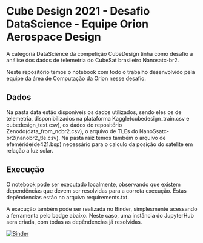 # Cube Design 2021 - Desafio DataScience - Equipe Orion Aerospace Design

A categoria DataScience da competição CubeDesign tinha como desafio a análise dos dados de telemetria do CubeSat brasileiro Nanosatc-br2.

Neste repositório temos o notebook com todo o trabalho desenvolvido pela equipe da área de Computação da Orion nesse desafio.

## Dados

Na pasta data estão disponiveis os dados utilizados, sendo eles os de telemetria, disponibilizados na plataforma Kaggle(cubedesign_train.csv e cubedesign_test.csv), os dados do repositório Zenodo(data_from_ncbr2.csv), o arquivo de TLEs do NanoSsatc-br2(nanobr2_tle.csv). Na pasta raiz temos também o arquivo de efeméride(de421.bsp) necessário para o calculo da posição do satélite em relação a luz solar.

## Execução 

O notebook pode ser executado localmente, observando que existem dependências que devem ser resolvidas para a correta execução. Estas depêndencias estão no arquivo requirements.txt.

A execução também pode ser realizada no Binder, simplesmente acessando a ferramenta pelo badge abaixo. Neste caso, uma instância do JupyterHub sera criada, com todas as depêndencias já resolvidas.

[![Binder](https://mybinder.org/badge_logo.svg)](https://mybinder.org/v2/gh/GilsonJRS/cubedesign2021-datascience-orion/main?labpath=CubeDesign_notebook.ipynb)